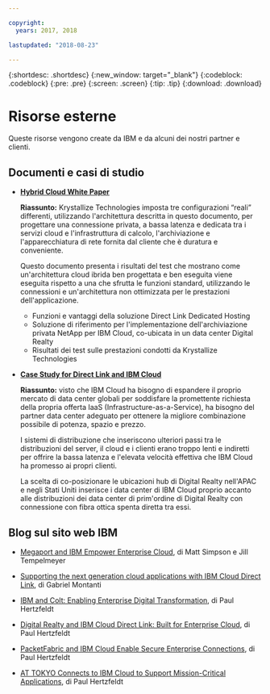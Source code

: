 ```yaml
---

copyright:
  years: 2017, 2018

lastupdated: "2018-08-23"

---
```


{:shortdesc: .shortdesc}
{:new_window: target="_blank"}
{:codeblock: .codeblock}
{:pre: .pre}
{:screen: .screen}
{:tip: .tip}
{:download: .download}

# Risorse esterne

Queste risorse vengono create da IBM e da alcuni dei nostri partner e clienti.

## Documenti e casi di studio

* [**Hybrid Cloud White Paper**](https://public.dhe.ibm.com/cloud/bluemix/network/direct-link/ibm-hybrid-cloud-whitepaper.pdf)

    **Riassunto:** Krystallize Technologies imposta tre configurazioni “reali” differenti, utilizzando l'architettura descritta in questo documento, per progettare una connessione privata, a bassa latenza e dedicata tra i servizi cloud e l'infrastruttura di calcolo, l'archiviazione e l'apparecchiatura di rete fornita dal cliente che è duratura e conveniente. 

    Questo documento presenta i risultati del test che mostrano come un'architettura cloud ibrida ben progettata e ben eseguita viene eseguita rispetto a una che sfrutta le funzioni standard, utilizzando le connessioni e un'architettura non ottimizzata per le prestazioni dell'applicazione.

     * Funzioni e vantaggi della soluzione Direct Link Dedicated Hosting 
     * Soluzione di riferimento per l'implementazione dell'archiviazione privata NetApp per IBM Cloud, co-ubicata in un data center Digital Realty 
     * Risultati dei test sulle prestazioni condotti da Krystallize Technologies


* [**Case Study for Direct Link and IBM Cloud**](https://public.dhe.ibm.com/cloud/bluemix/network/direct-link/ibm-cloud-case-study.pdf)

    **Riassunto:** visto che IBM Cloud ha bisogno di espandere il proprio mercato di data center globali per soddisfare la promettente richiesta della propria offerta IaaS (Infrastructure-as-a-Service), ha bisogno del partner data center adeguato per ottenere la migliore combinazione possibile di potenza, spazio e prezzo.

    I sistemi di distribuzione che inseriscono ulteriori passi tra le distribuzioni del server, il cloud e i clienti erano troppo lenti e indiretti per offrire la bassa latenza e l'elevata velocità effettiva che IBM Cloud ha promesso ai propri clienti. 

    La scelta di co-posizionare le ubicazioni hub di Digital Realty nell'APAC e negli Stati Uniti inserisce i data center di IBM Cloud proprio accanto alle distribuzioni dei data center di prim'ordine di Digital Realty con connessione con fibra ottica spenta diretta tra essi.

## Blog sul sito web IBM

* [Megaport and IBM Empower Enterprise Cloud](https://www.ibm.com/blogs/bluemix/2017/12/megaport-and-ibm-empower-enterprise-cloud/), di Matt Simpson e Jill Tempelmeyer

* [Supporting the next generation cloud applications with IBM Cloud Direct Link](https://www.ibm.com/blogs/cloud-computing/2018/06/26/next-generation-cloud-apps-ibm-cloud-direct-link/), di Gabriel Montanti

* [IBM and Colt: Enabling Enterprise Digital Transformation](https://www.ibm.com/blogs/bluemix/2018/06/ibm-colt-enterprise-digital-transformation/), di Paul Hertzfeldt

* [Digital Realty and IBM Cloud Direct Link: Built for Enterprise Cloud](https://www.ibm.com/blogs/bluemix/2018/07/digital-realty-ibm-cloud-direct-link-expand-network/), di Paul Hertzfeldt

* [PacketFabric and IBM Cloud Enable Secure Enterprise Connections](https://www.ibm.com/blogs/bluemix/2018/08/packetfabric-ibm-enable-secure-enterprise-connections/), di Paul Hertzfeldt

* [AT TOKYO Connects to IBM Cloud to Support Mission-Critical Applications](https://www.ibm.com/blogs/bluemix/2018/08/tokyo-connects-ibm-cloud-support-mission-critical-applications/), di Paul Hertzfeldt
